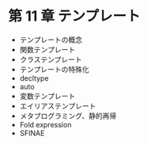 # 第 11 章 テンプレート

* テンプレートの概念
* 関数テンプレート
* クラステンプレート
* テンプレートの特殊化
* decltype
* auto
* 変数テンプレート
* エイリアステンプレート
* メタプログラミング、静的再帰
* Fold expression
* SFINAE
